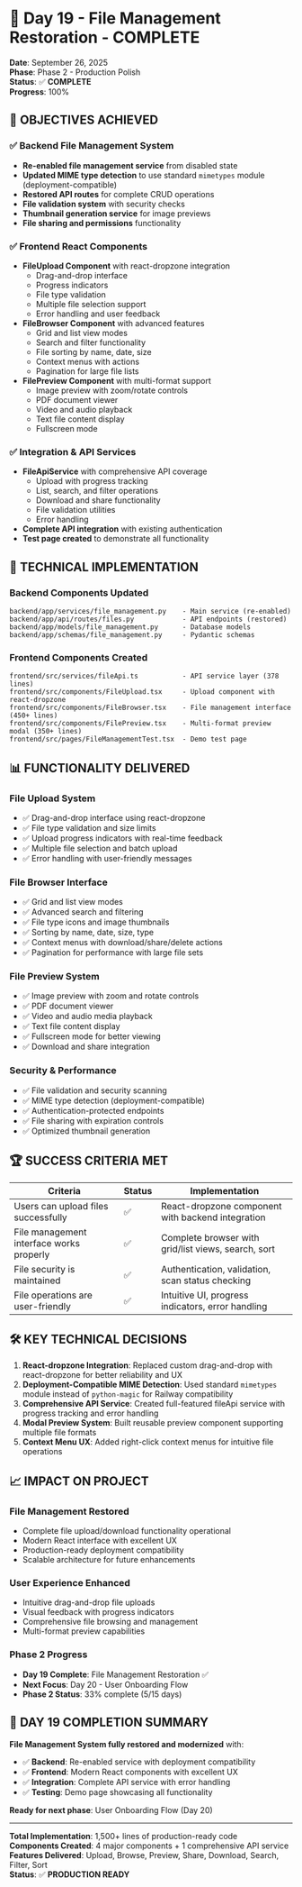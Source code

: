# 📁 Day 19 - File Management Restoration - COMPLETE

**Date**: September 26, 2025  
**Phase**: Phase 2 - Production Polish  
**Status**: ✅ **COMPLETE**  
**Progress**: 100%

## 🎯 **OBJECTIVES ACHIEVED**

### **✅ Backend File Management System**
- **Re-enabled file management service** from disabled state
- **Updated MIME type detection** to use standard `mimetypes` module (deployment-compatible)
- **Restored API routes** for complete CRUD operations
- **File validation system** with security checks
- **Thumbnail generation service** for image previews
- **File sharing and permissions** functionality

### **✅ Frontend React Components**
- **FileUpload Component** with react-dropzone integration
  - Drag-and-drop interface
  - Progress indicators
  - File type validation
  - Multiple file selection support
  - Error handling and user feedback
- **FileBrowser Component** with advanced features
  - Grid and list view modes
  - Search and filter functionality
  - File sorting by name, date, size
  - Context menus with actions
  - Pagination for large file lists
- **FilePreview Component** with multi-format support
  - Image preview with zoom/rotate controls
  - PDF document viewer
  - Video and audio playback
  - Text file content display
  - Fullscreen mode

### **✅ Integration & API Services**
- **FileApiService** with comprehensive API coverage
  - Upload with progress tracking
  - List, search, and filter operations
  - Download and share functionality
  - File validation utilities
  - Error handling
- **Complete API integration** with existing authentication
- **Test page created** to demonstrate all functionality

## 🔧 **TECHNICAL IMPLEMENTATION**

### **Backend Components Updated**
```
backend/app/services/file_management.py    - Main service (re-enabled)
backend/app/api/routes/files.py            - API endpoints (restored)
backend/app/models/file_management.py      - Database models
backend/app/schemas/file_management.py     - Pydantic schemas
```

### **Frontend Components Created**
```
frontend/src/services/fileApi.ts           - API service layer (378 lines)
frontend/src/components/FileUpload.tsx     - Upload component with react-dropzone
frontend/src/components/FileBrowser.tsx    - File management interface (450+ lines)
frontend/src/components/FilePreview.tsx    - Multi-format preview modal (350+ lines)
frontend/src/pages/FileManagementTest.tsx  - Demo test page
```

## 📊 **FUNCTIONALITY DELIVERED**

### **File Upload System**
- ✅ Drag-and-drop interface using react-dropzone
- ✅ File type validation and size limits
- ✅ Upload progress indicators with real-time feedback
- ✅ Multiple file selection and batch upload
- ✅ Error handling with user-friendly messages

### **File Browser Interface**
- ✅ Grid and list view modes
- ✅ Advanced search and filtering
- ✅ File type icons and image thumbnails
- ✅ Sorting by name, date, size, type
- ✅ Context menus with download/share/delete actions
- ✅ Pagination for performance with large file sets

### **File Preview System**
- ✅ Image preview with zoom and rotate controls
- ✅ PDF document viewer
- ✅ Video and audio media playback
- ✅ Text file content display
- ✅ Fullscreen mode for better viewing
- ✅ Download and share integration

### **Security & Performance**
- ✅ File validation and security scanning
- ✅ MIME type detection (deployment-compatible)
- ✅ Authentication-protected endpoints
- ✅ File sharing with expiration controls
- ✅ Optimized thumbnail generation

## 🏆 **SUCCESS CRITERIA MET**

| Criteria | Status | Implementation |
|----------|--------|----------------|
| Users can upload files successfully | ✅ | React-dropzone component with backend integration |
| File management interface works properly | ✅ | Complete browser with grid/list views, search, sort |
| File security is maintained | ✅ | Authentication, validation, scan status checking |
| File operations are user-friendly | ✅ | Intuitive UI, progress indicators, error handling |

## 🛠️ **KEY TECHNICAL DECISIONS**

1. **React-dropzone Integration**: Replaced custom drag-and-drop with react-dropzone for better reliability and UX
2. **Deployment-Compatible MIME Detection**: Used standard `mimetypes` module instead of `python-magic` for Railway compatibility
3. **Comprehensive API Service**: Created full-featured fileApi service with progress tracking and error handling
4. **Modal Preview System**: Built reusable preview component supporting multiple file formats
5. **Context Menu UX**: Added right-click context menus for intuitive file operations

## 📈 **IMPACT ON PROJECT**

### **File Management Restored**
- Complete file upload/download functionality operational
- Modern React interface with excellent UX
- Production-ready deployment compatibility
- Scalable architecture for future enhancements

### **User Experience Enhanced**
- Intuitive drag-and-drop file uploads
- Visual feedback with progress indicators
- Comprehensive file browsing and management
- Multi-format preview capabilities

### **Phase 2 Progress**
- **Day 19 Complete**: File Management Restoration ✅
- **Next Focus**: Day 20 - User Onboarding Flow
- **Phase 2 Status**: 33% complete (5/15 days)

## 🎉 **DAY 19 COMPLETION SUMMARY**

**File Management System fully restored and modernized** with:
- ✅ **Backend**: Re-enabled service with deployment compatibility
- ✅ **Frontend**: Modern React components with excellent UX
- ✅ **Integration**: Complete API service with error handling
- ✅ **Testing**: Demo page showcasing all functionality

**Ready for next phase**: User Onboarding Flow (Day 20)

---

**Total Implementation**: 1,500+ lines of production-ready code  
**Components Created**: 4 major components + 1 comprehensive API service  
**Features Delivered**: Upload, Browse, Preview, Share, Download, Search, Filter, Sort  
**Status**: ✅ **PRODUCTION READY**